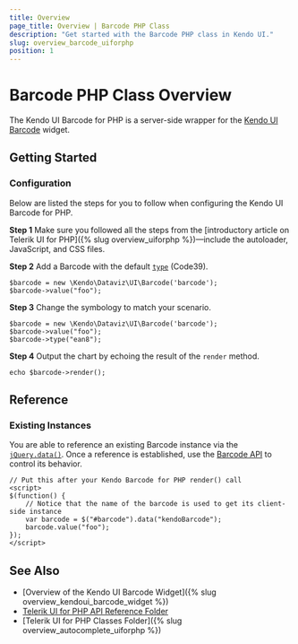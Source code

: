 ```yaml
---
title: Overview
page_title: Overview | Barcode PHP Class
description: "Get started with the Barcode PHP class in Kendo UI."
slug: overview_barcode_uiforphp
position: 1
---
```


# Barcode PHP Class Overview

The Kendo UI Barcode for PHP is a server-side wrapper for the [Kendo UI Barcode](/api/javascript/dataviz/ui/barcode) widget.

## Getting Started

### Configuration

Below are listed the steps for you to follow when configuring the Kendo UI Barcode for PHP.

**Step 1** Make sure you followed all the steps from the [introductory article on Telerik UI for PHP]({% slug overview_uiforphp %})&mdash;include the autoloader, JavaScript, and CSS files.

**Step 2** Add a Barcode with the default [`type`](/api/javascript/dataviz/ui/barcode/configuration/type) (Code39).



    $barcode = new \Kendo\Dataviz\UI\Barcode('barcode');
    $barcode->value("foo");

**Step 3** Change the symbology to match your scenario.



    $barcode = new \Kendo\Dataviz\UI\Barcode('barcode');
    $barcode->value("foo");
    $barcode->type("ean8");

**Step 4** Output the chart by echoing the result of the `render` method.



    echo $barcode->render();

## Reference

### Existing Instances

You are able to reference an existing Barcode instance via the [`jQuery.data()`](https://api.jquery.com/jQuery.data/). Once a reference is established, use the [Barcode API](/api/javascript/dataviz/ui/barcode#methods) to control its behavior.



    // Put this after your Kendo Barcode for PHP render() call
    <script>
    $(function() {
        // Notice that the name of the barcode is used to get its client-side instance
        var barcode = $("#barcode").data("kendoBarcode");
        barcode.value("foo");
    });
    </script>

## See Also

* [Overview of the Kendo UI Barcode Widget]({% slug overview_kendoui_barcode_widget %})
* [Telerik UI for PHP API Reference Folder](/api/php/Kendo/UI/AutoComplete)
* [Telerik UI for PHP Classes Folder]({% slug overview_autocomplete_uiforphp %})
